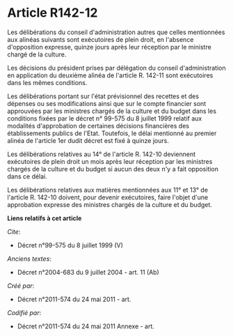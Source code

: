 # Article R142-12

Les délibérations du conseil d'administration autres que celles mentionnées aux alinéas suivants sont exécutoires de plein
droit, en l'absence d'opposition expresse, quinze jours après leur réception par le ministre chargé de la culture.

Les décisions du président prises par délégation du conseil d'administration en application du deuxième alinéa de l'article
R. 142-11 sont exécutoires dans les mêmes conditions.

Les délibérations portant sur l'état prévisionnel des recettes et des dépenses ou ses modifications ainsi que sur le compte
financier sont approuvées par les ministres chargés de la culture et du budget dans les conditions fixées par le décret n°
99-575 du 8 juillet 1999 relatif aux modalités d'approbation de certaines décisions financières des établissements publics de
l'Etat. Toutefois, le délai mentionné au premier alinéa de l'article 1er dudit décret est fixé à quinze jours.

Les délibérations relatives au 14° de l'article R. 142-10 deviennent exécutoires de plein droit un mois après leur réception
par les ministres chargés de la culture et du budget si aucun des deux n'y a fait opposition dans ce délai.

Les délibérations relatives aux matières mentionnées aux 11° et 13° de l'article R. 142-10 doivent, pour devenir exécutoires,
faire l'objet d'une approbation expresse des ministres chargés de la culture et du budget.

**Liens relatifs à cet article**

_Cite_:

  - Décret n°99-575 du 8 juillet 1999 (V)

_Anciens textes_:

  - Décret n°2004-683 du 9 juillet 2004 - art. 11 (Ab)

_Créé par_:

  - Décret n°2011-574 du 24 mai 2011  - art.

_Codifié par_:

  - Décret n°2011-574 du 24 mai 2011 Annexe - art.
